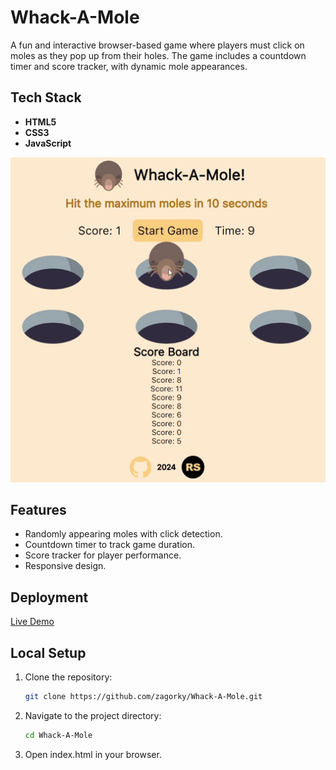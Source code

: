 # Whack-A-Mole

A fun and interactive browser-based game where players must click on moles as they pop up from their holes. The game includes a countdown timer and score tracker, with dynamic mole appearances.

## Tech Stack

- **HTML5**
- **CSS3**
- **JavaScript**

![screenshort](https://github.com/zagorky/zagorky/raw/main/src/game.gif)

## Features

- Randomly appearing moles with click detection.
- Countdown timer to track game duration.
- Score tracker for player performance.
- Responsive design.

## Deployment

[Live Demo](https://zagorky.github.io/Whack-A-Mole/random-game)

## Local Setup

1. Clone the repository:
   ```bash
   git clone https://github.com/zagorky/Whack-A-Mole.git
   ```
2. Navigate to the project directory:

   ```bash
   cd Whack-A-Mole
   ```

3. Open index.html in your browser.
